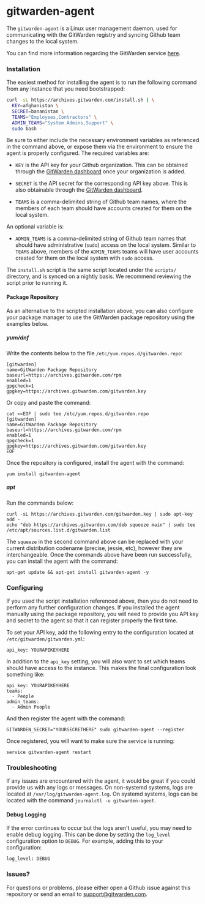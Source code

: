 # gitwarden-agent

The `gitwarden-agent` is a Linux user management daemon, used for communicating with the GitWarden registry and syncing Github team changes to the local system. 

You can find more information regarding the GitWarden service [here](https://gitwarden.com).

### Installation

The easiest method for installing the agent is to run the following command from any instance that you need bootstrapped:

```sh
curl -sL https://archives.gitwarden.com/install.sh | \
  KEY=afghanistan \
  SECRET=bananistan \
  TEAMS="Employees,Contractors" \
  ADMIN_TEAMS="System Admins,Support" \
  sudo bash -
```

Be sure to either include the necessary environment variables as referenced in the command above, or expose them via the environment to ensure the agent is properly configured. The required variables are:

* `KEY` is the API key for your Github organization. This can be obtained through the [GitWarden dashboard](https://gitwarden.com) once your organization is added.

* `SECRET` is the API secret for the corresponding API key above. This is also obtainable through the [GitWarden dashboard](https://gitwarden.com).

* `TEAMS` is a comma-delimited string of Github team names, where the members of each team should have accounts created for them on the local system.

An optional variable is:

* `ADMIN_TEAMS` is a comma-delimited string of Github team names that should have administrative (`sudo`) access on the local system. Similar to `TEAMS` above, members of the `ADMIN_TEAMS` teams will have user accounts created for them on the local system with `sudo` access.

The `install.sh` script is the same script located under the `scripts/` directory, and is synced on a nightly basis. We recommend reviewing the script prior to running it.

#### Package Repository

As an alternative to the scripted installation above, you can also configure your package manager to use the GitWarden package repository using the examples below.

##### yum/dnf

Write the contents below to the file `/etc/yum.repos.d/gitwarden.repo`:

```
[gitwarden]
name=GitWarden Package Repository
baseurl=https://archives.gitwarden.com/rpm
enabled=1
gpgcheck=1
gpgkey=https://archives.gitwarden.com/gitwarden.key
```

Or copy and paste the command:

```
cat <<EOF | sudo tee /etc/yum.repos.d/gitwarden.repo
[gitwarden]
name=GitWarden Package Repository
baseurl=https://archives.gitwarden.com/rpm
enabled=1
gpgcheck=1
gpgkey=https://archives.gitwarden.com/gitwarden.key
EOF
```

Once the repository is configured, install the agent with the command:

```
yum install gitwarden-agent
```

##### apt

Run the commands below:

```
curl -sL https://archives.gitwarden.com/gitwarden.key | sudo apt-key add -
echo "deb https://archives.gitwarden.com/deb squeeze main" | sudo tee /etc/apt/sources.list.d/gitwarden.list
```

The `squeeze` in the second command above can be replaced with your current distribution codename (precise, jessie, etc), however they are interchangeable. Once the commands above have been run successfully, you can install the agent with the command:

```
apt-get update && apt-get install gitwarden-agent -y
```

### Configuring

If you used the script installation referenced above, then you do not need to perform any further configuration changes. If you installed the agent manually using the package repository, you will need to provide you API key and secret to the agent so that it can register properly the first time.

To set your API key, add the following entry to the configuration located at `/etc/gitwarden/gitwarden.yml`:

```
api_key: YOURAPIKEYHERE
```

In addition to the `api_key` setting, you will also want to set which teams should have access to the instance. This makes the final configuration look something like:

```
api_key: YOURAPIKEYHERE
teams:
  - People
admin_teams:
  - Admin People
```

And then register the agent with the command:

```
GITWARDEN_SECRET="YOURSECRETHERE" sudo gitwarden-agent --register
```

Once registered, you will want to make sure the service is running:

```
service gitwarden-agent restart
```

### Troubleshooting

If any issues are encountered with the agent, it would be great if you could provide us with any logs or messages. On non-systemd systems, logs are located at `/var/log/gitwarden-agent.log`. On systemd systems, logs can be located with the command `journalctl -u gitwarden-agent`. 

#### Debug Logging

If the error continues to occur but the logs aren't useful, you may need to enable debug logging. This can be done by setting the `log_level` configuration option to `DEBUG`. For example, adding this to your configuration:

```
log_level: DEBUG
```

### Issues?

For questions or problems, please either open a Github issue against this repository or send an email to support@gitwarden.com.
